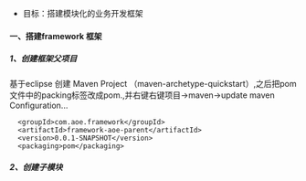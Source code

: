 - 目标：搭建模块化的业务开发框架
####  一、搭建framework 框架
##### 1、创建框架父项目
基于eclipse 创建 Maven Project （maven-archetype-quickstart）,之后把pom文件中的packing标签改成pom.,并右键右键项目->maven->update maven Configuration...  
```language
  <groupId>com.aoe.framework</groupId>
  <artifactId>framework-aoe-parent</artifactId>
  <version>0.0.1-SNAPSHOT</version>
  <packaging>pom</packaging>
```
##### 2、创建子模块

